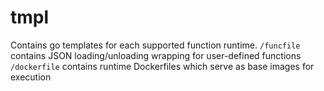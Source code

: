 # tmpl
Contains go templates for each supported function runtime.
`/funcfile` contains JSON loading/unloading wrapping for user-defined functions
`/dockerfile` contains runtime Dockerfiles which serve as base images for execution
